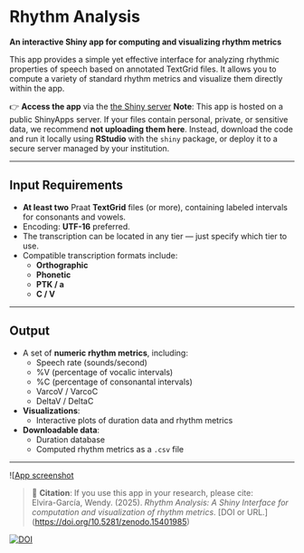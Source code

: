 # Rhythm Analysis

**An interactive Shiny app for computing and visualizing rhythm metrics**

This app provides a simple yet effective interface for analyzing rhythmic properties of speech based on annotated TextGrid files. It allows you to compute a variety of standard rhythm metrics and visualize them directly within the app.

👉 **Access the app** via the [the Shiny server](https://wendyelvira.shinyapps.io/rhythm_analysis/)
**Note**: This app is hosted on a public ShinyApps server. If your files contain personal, private, or sensitive data, we recommend **not uploading them here**. Instead, download the code and run it locally using **RStudio** with the `shiny` package, or deploy it to a secure server managed by your institution.

---

## Input Requirements

- **At least two** Praat **TextGrid** files (or more), containing labeled intervals for consonants and vowels.
- Encoding: **UTF-16** preferred.
- The transcription can be located in any tier — just specify which tier to use.
- Compatible transcription formats include:
  - **Orthographic**
  - **Phonetic**
  - **PTK / a**
  - **C / V**

---

## Output

- A set of **numeric rhythm metrics**, including:
  - Speech rate (sounds/second)
  - %V (percentage of vocalic intervals)
  - %C (percentage of consonantal intervals)
  - VarcoV / VarcoC
  - DeltaV / DeltaC
- **Visualizations**:
  - Interactive plots of duration data and rhythm metrics
- **Downloadable data**:
  - Duration database
  - Computed rhythm metrics as a `.csv` file

---

![[App screenshot](./testFiles/rhythmApp.png)

> 📌 **Citation**: If you use this app in your research, please cite:  
> Elvira-García, Wendy. (2025). *Rhythm Analysis: A Shiny Interface for computation and visualization of rhythm metrics*.  [DOI or URL.] (https://doi.org/10.5281/zenodo.15401985)


[![DOI](https://zenodo.org/badge/259353096.svg)](https://doi.org/10.5281/zenodo.15401985)


